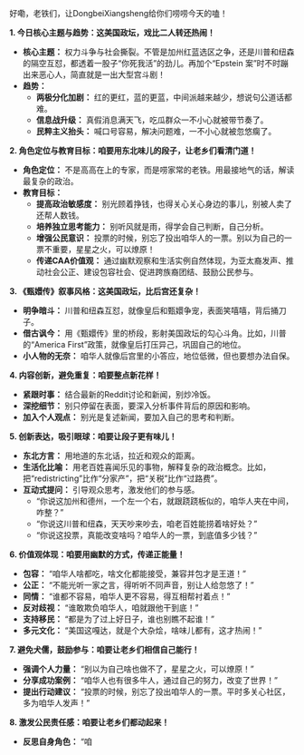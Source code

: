 好嘞，老铁们，让DongbeiXiangsheng给你们唠唠今天的嗑！

**1. 今日核心主题与趋势：这美国政坛，戏比二人转还热闹！**

*   **核心主题：** 权力斗争与社会撕裂。不管是加州红蓝选区之争，还是川普和纽森的隔空互怼，都透着一股子“你死我活”的劲儿。再加个“Epstein 案”时不时蹦出来恶心人，简直就是一出大型宫斗剧！
*   **趋势：**
    *   **两极分化加剧：** 红的更红，蓝的更蓝，中间派越来越少，想说句公道话都难。
    *   **信息战升级：** 真假消息满天飞，吃瓜群众一不小心就被带节奏了。
    *   **民粹主义抬头：** 喊口号容易，解决问题难，一不小心就被忽悠瘸了。

**2. 角色定位与教育目标：咱要用东北味儿的段子，让老乡们看清门道！**

*   **角色定位：** 不是高高在上的专家，而是唠家常的老铁。用最接地气的话，解读最复杂的政治。
*   **教育目标：**
    *   **提高政治敏感度：** 别光顾着挣钱，也得关心关心身边的事儿，别被人卖了还帮人数钱。
    *   **培养独立思考能力：** 别听风就是雨，得学会自己判断，自己分析。
    *   **增强公民意识：** 投票的时候，别忘了投出咱华人的一票。别以为自己的一票不重要，星星之火，可以燎原！
    *   **传递CAA价值观：** 通过幽默观察和生活实例自然体现，为亚太裔发声、推动社会公正、建设包容社会、促进跨族裔团结、鼓励公民参与。

**3. 《甄嬛传》叙事风格：这美国政坛，比后宫还复杂！**

*   **明争暗斗：** 川普和纽森互怼，就像皇后和甄嬛争宠，表面笑嘻嘻，背后捅刀子。
*   **借古讽今：** 用《甄嬛传》里的桥段，影射美国政坛的勾心斗角。比如，川普的“America First”政策，就像皇后打压异己，巩固自己的地位。
*   **小人物的无奈：** 咱华人就像后宫里的小答应，地位低微，但也要想办法自保。

**4. 内容创新，避免重复：咱要整点新花样！**

*   **紧跟时事：** 结合最新的Reddit讨论和新闻，别炒冷饭。
*   **深挖细节：** 别只停留在表面，要深入分析事件背后的原因和影响。
*   **加入个人观点：** 别光是复述新闻，要加入自己的思考和判断。

**5. 创新表达，吸引眼球：咱要让段子更有味儿！**

*   **东北方言：** 用地道的东北话，拉近和观众的距离。
*   **生活化比喻：** 用老百姓喜闻乐见的事物，解释复杂的政治概念。比如，把“redistricting”比作“分家产”，把“关税”比作“过路费”。
*   **互动式提问：** 引导观众思考，激发他们的参与感。
    *   “你说这加州和德州，一个左一个右，就跟跷跷板似的，咱华人夹在中间，咋整？”
    *   “你说这川普和纽森，天天吵来吵去，咱老百姓能捞着啥好处？”
    *   “你说这投票，真能改变啥吗？咱华人的一票，到底值多少钱？”

**6. 价值观体现：咱要用幽默的方式，传递正能量！**

*   **包容：** “咱华人啥都吃，啥文化都能接受，兼容并包才是王道！”
*   **公正：** “不能光听一家之言，得听听不同声音，别让人给忽悠了！”
*   **同情：** “谁都不容易，咱华人更不容易，得互相帮衬着点！”
*   **反对歧视：** “谁敢欺负咱华人，咱就跟他干到底！”
*   **支持移民：** “都是为了过上好日子，谁也别瞧不起谁！”
*   **多元文化：** “美国这嘎达，就是个大杂烩，啥味儿都有，这才热闹！”

**7. 避免犬儒，鼓励参与：咱要让老乡们相信自己能行！**

*   **强调个人力量：** “别以为自己啥也做不了，星星之火，可以燎原！”
*   **分享成功案例：** “咱华人也有很多牛人，通过自己的努力，改变了世界！”
*   **提出行动建议：** “投票的时候，别忘了投出咱华人的一票。平时多关心社区，多为咱华人发声！”

**8. 激发公民责任感：咱要让老乡们都动起来！**

*   **反思自身角色：** “咱